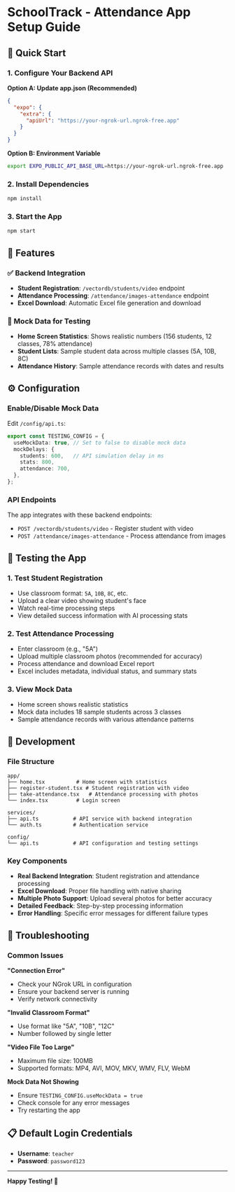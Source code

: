 # SchoolTrack - Attendance App Setup Guide

## 🚀 Quick Start

### 1. Configure Your Backend API

**Option A: Update app.json (Recommended)**
```json
{
  "expo": {
    "extra": {
      "apiUrl": "https://your-ngrok-url.ngrok-free.app"
    }
  }
}
```

**Option B: Environment Variable**
```bash
export EXPO_PUBLIC_API_BASE_URL=https://your-ngrok-url.ngrok-free.app
```

### 2. Install Dependencies
```bash
npm install
```

### 3. Start the App
```bash
npm start
```

## 📱 Features

### ✅ Backend Integration
- **Student Registration**: `/vectordb/students/video` endpoint
- **Attendance Processing**: `/attendance/images-attendance` endpoint
- **Excel Download**: Automatic Excel file generation and download

### 🧪 Mock Data for Testing
- **Home Screen Statistics**: Shows realistic numbers (156 students, 12 classes, 78% attendance)
- **Student Lists**: Sample student data across multiple classes (5A, 10B, 8C)
- **Attendance History**: Sample attendance records with dates and results

## ⚙️ Configuration

### Enable/Disable Mock Data
Edit `/config/api.ts`:
```typescript
export const TESTING_CONFIG = {
  useMockData: true, // Set to false to disable mock data
  mockDelays: {
    students: 600,   // API simulation delay in ms
    stats: 800,
    attendance: 700,
  },
};
```

### API Endpoints
The app integrates with these backend endpoints:
- `POST /vectordb/students/video` - Register student with video
- `POST /attendance/images-attendance` - Process attendance from images

## 🎯 Testing the App

### 1. Test Student Registration
- Use classroom format: `5A`, `10B`, `8C`, etc.
- Upload a clear video showing student's face
- Watch real-time processing steps
- View detailed success information with AI processing stats

### 2. Test Attendance Processing
- Enter classroom (e.g., "5A")
- Upload multiple classroom photos (recommended for accuracy)
- Process attendance and download Excel report
- Excel includes metadata, individual status, and summary stats

### 3. View Mock Data
- Home screen shows realistic statistics
- Mock data includes 18 sample students across 3 classes
- Sample attendance records with various attendance patterns

## 🔧 Development

### File Structure
```
app/
├── home.tsx          # Home screen with statistics
├── register-student.tsx # Student registration with video
├── take-attendance.tsx   # Attendance processing with photos
└── index.tsx         # Login screen

services/
├── api.ts           # API service with backend integration
└── auth.ts          # Authentication service

config/
└── api.ts           # API configuration and testing settings
```

### Key Components
- **Real Backend Integration**: Student registration and attendance processing
- **Excel Download**: Proper file handling with native sharing
- **Multiple Photo Support**: Upload several photos for better accuracy
- **Detailed Feedback**: Step-by-step processing information
- **Error Handling**: Specific error messages for different failure types

## 🐛 Troubleshooting

### Common Issues

**"Connection Error"**
- Check your NGrok URL in configuration
- Ensure your backend server is running
- Verify network connectivity

**"Invalid Classroom Format"**
- Use format like "5A", "10B", "12C"
- Number followed by single letter

**"Video File Too Large"**
- Maximum file size: 100MB
- Supported formats: MP4, AVI, MOV, MKV, WMV, FLV, WebM

**Mock Data Not Showing**
- Ensure `TESTING_CONFIG.useMockData = true`
- Check console for any error messages
- Try restarting the app

## 📋 Default Login Credentials
- **Username**: `teacher`
- **Password**: `password123`

---

**Happy Testing! 🎉**

